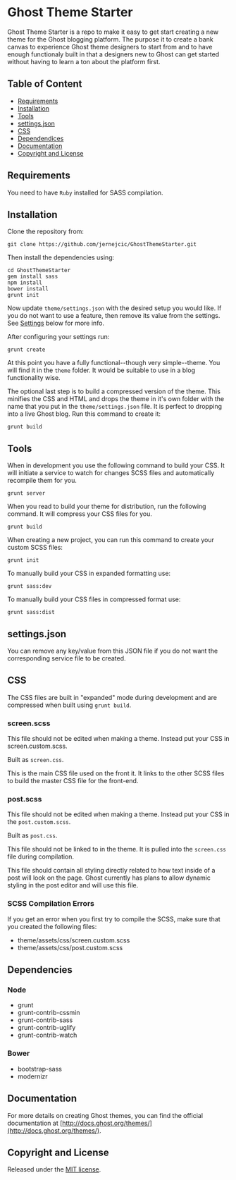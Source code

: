 Ghost Theme Starter
===================

Ghost Theme Starter is a repo to make it easy to get start creating a new theme for the Ghost blogging platform. The purpose it to create a bank canvas to experience Ghost theme designers to start from and to have enough functionaly built in that a designers new to Ghost can get started without having to learn a ton about the platform first.

Table of Content
----------------

- [Requirements](#requirements)
- [Installation](#installation)
- [Tools](#tools)
- [settings.json](#settings.json)
- [CSS](#css)
- [Dependendices](#dependencies)
- [Documentation](#documentaiton)
- [Copyright and License](#copyright-and-license)

Requirements
------------

You need to have `Ruby` installed for SASS compilation.

Installation
------------

Clone the repository from:

    git clone https://github.com/jernejcic/GhostThemeStarter.git

Then install the dependencies using:

    cd GhostThemeStarter
    gem install sass
    npm install
    bower install
    grunt init

Now update `theme/settings.json` with the desired setup you would like. If you do not want to use a feature, then remove its value from the settings. See [Settings](#settings.json) below for more info.

After configuring your settings run:

    grunt create

At this point you have a fully functional--though very simple--theme. You will find it in the `theme` folder. It would be suitable to use in a blog functionality wise.

The optional last step is to build a compressed version of the theme. This minifies the CSS and HTML and drops the theme in it's own folder with the name that you put in the `theme/settings.json` file. It is perfect to dropping into a live Ghost blog. Run this command to create it:

    grunt build

Tools
-----

When in development you use the following command to build your CSS. It will initiate a service to watch for changes SCSS files and automatically recompile them for you.

    grunt server

When you read to build your theme for distribution, run the following command. It will compress your CSS files for you.

    grunt build

When creating a new project, you can run this command to create your custom SCSS files:

    grunt init

To manually build your CSS in expanded formatting use:

    grunt sass:dev

To manually build your CSS files in compressed format use:

    grunt sass:dist

settings.json
-------------

You can remove any key/value from this JSON file if you do not want the corresponding service file to be created.

CSS
---

The CSS files are built in "expanded" mode during development and are compressed when built using `grunt build`.

### screen.scss

This file should not be edited when making a theme. Instead put your CSS in screen.custom.scss.

Built as `screen.css`.

This is the main CSS file used on the front it. It links to the other SCSS files to build the master CSS file for the front-end.

### post.scss

This file should not be edited when making a theme. Instead put your CSS in the `post.custom.scss`.

Built as `post.css`.

This file should not be linked to in the theme. It is pulled into the `screen.css` file during compilation.

This file should contain all styling directly related to how text inside of a post will look on the page. Ghost currently has plans to allow dynamic styling in the post editor and will use this file.

### SCSS Compilation Errors

If you get an error when you first try to compile the SCSS, make sure that you created the following files:

- theme/assets/css/screen.custom.scss
- theme/assets/css/post.custom.scss

Dependencies
------------

### Node

- grunt
- grunt-contrib-cssmin
- grunt-contrib-sass
- grunt-contrib-uglify
- grunt-contrib-watch

### Bower

- bootstrap-sass
- modernizr

Documentation
-------------

For more details on creating Ghost themes, you can find the official documentation at [http://docs.ghost.org/themes/](http://docs.ghost.org/themes/).

Copyright and License
---------------------

Released under the [MIT license](LICENSE).
